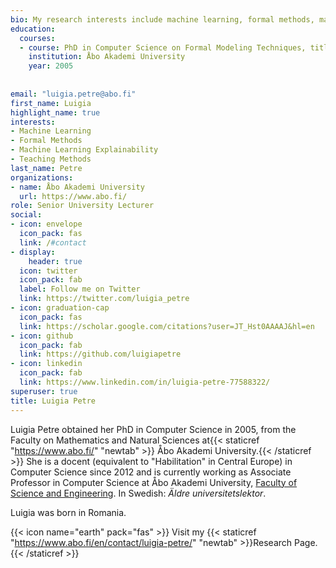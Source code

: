 ```yaml
---
bio: My research interests include machine learning, formal methods, machine learning explainability and teaching methods. 
education:
  courses:
  - course: PhD in Computer Science on Formal Modeling Techniques, titled "Modeling with Action Systems""
    institution: Åbo Akademi University
    year: 2005
    
  
email: "luigia.petre@abo.fi"
first_name: Luigia
highlight_name: true
interests:
- Machine Learning
- Formal Methods
- Machine Learning Explainability
- Teaching Methods
last_name: Petre
organizations:
- name: Åbo Akademi University
  url: https://www.abo.fi/
role: Senior University Lecturer
social:
- icon: envelope
  icon_pack: fas
  link: /#contact
- display:
    header: true
  icon: twitter
  icon_pack: fab
  label: Follow me on Twitter
  link: https://twitter.com/luigia_petre
- icon: graduation-cap
  icon_pack: fas
  link: https://scholar.google.com/citations?user=JT_Hst0AAAAJ&hl=en
- icon: github
  icon_pack: fab
  link: https://github.com/luigiapetre
- icon: linkedin
  icon_pack: fab
  link: https://www.linkedin.com/in/luigia-petre-77588322/
superuser: true
title: Luigia Petre
---
```


Luigia Petre obtained her PhD in Computer Science in 2005, from the Faculty on Mathematics and Natural Sciences at{{< staticref "https://www.abo.fi/" "newtab" >}} Åbo Akademi University.{{< /staticref >}} She is a docent (equivalent to "Habilitation" in Central Europe) in Computer Science since 2012 and is currently working as Associate Professor in Computer Science at Åbo Akademi University, [Faculty of Science and Engineering](https://www.abo.fi/en/about-abo-akademi-university/faculties/faculty-of-science-and-engineering/). In Swedish: *Äldre universitetslektor*. 

Luigia was born in Romania.


{{< icon name="earth" pack="fas" >}} Visit my {{< staticref "https://www.abo.fi/en/contact/luigia-petre/" "newtab" >}}Research Page.{{< /staticref >}}
